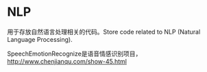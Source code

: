 # NLP
用于存放自然语言处理相关的代码。Store code related to NLP (Natural Language Processing).

SpeechEmotionRecognize是语音情感识别项目，http://www.chenjianqu.com/show-45.html
